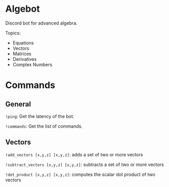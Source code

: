 # Algebot

Discord bot for advanced algebra.

Topics:

* Equations
* Vectors
* Matrices
* Derivatives
* Complex Numbers

# Commands

## General

`!ping`: Get the latency of the bot.

`!commands`: Get the list of commands.

## Vectors

`!add_vectors [x,y,z] [x,y,z]`: adds a set of two or more vectors 

`!subtract_vectors [x,y,z] [x,y,z]`: subtracts a set of two or more vectors

`!dot_product [x,y,z] [x,y,z]`: computes the scalar dot product of two vectors
